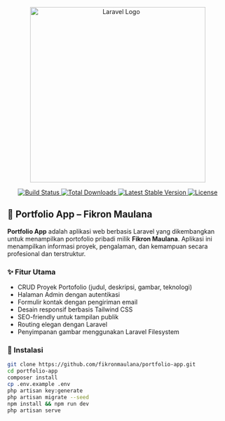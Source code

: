 <p align="center">
    <a href="https://laravel.com" target="_blank">
        <img src="https://raw.githubusercontent.com/laravel/art/master/logo-lockup/5%20SVG/2%20CMYK/1%20Full%20Color/laravel-logolockup-cmyk-red.svg" width="400" alt="Laravel Logo">
    </a>
</p>

<p align="center">
    <a href="https://github.com/fikronmaulana/portfolio-app/actions">
        <img src="https://github.com/fikronmaulana/portfolio-app/workflows/tests/badge.svg" alt="Build Status">
    </a>
    <a href="https://packagist.org/packages/fikronmaulana/portfolio-app">
        <img src="https://img.shields.io/packagist/dt/fikronmaulana/portfolio-app" alt="Total Downloads">
    </a>
    <a href="https://packagist.org/packages/fikronmaulana/portfolio-app">
        <img src="https://img.shields.io/packagist/v/fikronmaulana/portfolio-app" alt="Latest Stable Version">
    </a>
    <a href="https://opensource.org/licenses/MIT">
        <img src="https://img.shields.io/packagist/l/fikronmaulana/portfolio-app" alt="License">
    </a>
</p>

## 🎨 Portfolio App – Fikron Maulana

**Portfolio App** adalah aplikasi web berbasis Laravel yang dikembangkan untuk menampilkan portofolio pribadi milik **Fikron Maulana**. Aplikasi ini menampilkan informasi proyek, pengalaman, dan kemampuan secara profesional dan terstruktur.

### ✨ Fitur Utama

- CRUD Proyek Portofolio (judul, deskripsi, gambar, teknologi)
- Halaman Admin dengan autentikasi
- Formulir kontak dengan pengiriman email
- Desain responsif berbasis Tailwind CSS
- SEO-friendly untuk tampilan publik
- Routing elegan dengan Laravel
- Penyimpanan gambar menggunakan Laravel Filesystem

### 🚀 Instalasi

```bash
git clone https://github.com/fikronmaulana/portfolio-app.git
cd portfolio-app
composer install
cp .env.example .env
php artisan key:generate
php artisan migrate --seed
npm install && npm run dev
php artisan serve
